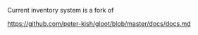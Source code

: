 Current inventory system is a fork of

https://github.com/peter-kish/gloot/blob/master/docs/docs.md
